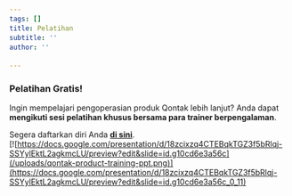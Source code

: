 ```yaml
---
tags: []
title: Pelatihan
subtitle: ''
author: ''

---
```

### **Pelatihan Gratis!**

Ingin mempelajari pengoperasian produk Qontak lebih lanjut? Anda dapat **mengikuti sesi pelatihan khusus bersama para trainer berpengalaman**.

Segera daftarkan diri Anda [**di sini**](https://docs.google.com/presentation/d/18zcixzq4CTEBqkTGZ3f5bRlqj-SSYylEktL2agkmcLU/preview?edit&slide=id.g10cd6e3a56c_0_11).  
[![https://docs.google.com/presentation/d/18zcixzq4CTEBqkTGZ3f5bRlqj-SSYylEktL2agkmcLU/preview?edit&slide=id.g10cd6e3a56c](/uploads/qontak-product-training-ppt.png)](https://docs.google.com/presentation/d/18zcixzq4CTEBqkTGZ3f5bRlqj-SSYylEktL2agkmcLU/preview?edit&slide=id.g10cd6e3a56c_0_11)